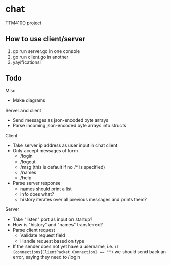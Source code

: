 # chat
TTM4100 project

How to use client/server
------------------------
1. go run server.go in one console
2. go run client.go in another
3. yayifications!

Todo
----
Misc
* Make diagrams

Server and client
* Send messages as json-encoded byte arrays
* Parse incoming json-encoded byte arrays into structs

Client
* Take server ip address as user input in chat client
* Only accept messages of form
	- /login <username>
	- /logout
	- /msg <message> (this is default if no /* is specified)
	- /names
	- /help
* Parse server response
	- names should print a list
	- info does what?
	- history iterates over all previous messages and prints them?

Server
* Take "listen" port as input on startup?
* How is "history" and "names" transferred?
* Parse client request
	- Validate request field
	- Handle request based on type
* If the sender does not yet have a username, i.e.
	``if (connections[ClientPacket.Connection] == "")``
	we should send back an error, saying they need to /login
